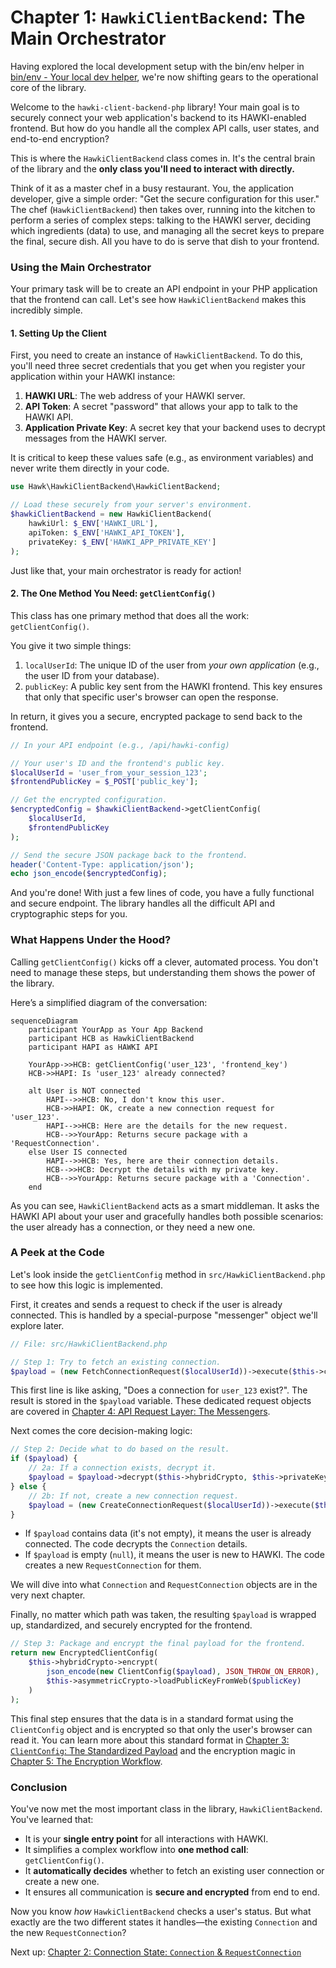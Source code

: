 # Chapter 1: `HawkiClientBackend`: The Main Orchestrator

Having explored the local development setup with the bin/env helper in [bin/env - Your local dev helper](bin-env-your-local-dev-helper-862670637.md), we're now shifting gears to the operational core of the library.

Welcome to the `hawki-client-backend-php` library! Your main goal is to securely connect your web application's backend to its HAWKI-enabled frontend. But how do you handle all the complex API calls, user states, and end-to-end encryption?

This is where the `HawkiClientBackend` class comes in. It's the central brain of the library and the **only class you'll need to interact with directly.**

Think of it as a master chef in a busy restaurant. You, the application developer, give a simple order: "Get the secure configuration for this user." The chef (`HawkiClientBackend`) then takes over, running into the kitchen to perform a series of complex steps: talking to the HAWKI server, deciding which ingredients (data) to use, and managing all the secret keys to prepare the final, secure dish. All you have to do is serve that dish to your frontend.

### Using the Main Orchestrator

Your primary task will be to create an API endpoint in your PHP application that the frontend can call. Let's see how `HawkiClientBackend` makes this incredibly simple.

#### 1. Setting Up the Client

First, you need to create an instance of `HawkiClientBackend`. To do this, you'll need three secret credentials that you get when you register your application within your HAWKI instance:

1.  **HAWKI URL**: The web address of your HAWKI server.
2.  **API Token**: A secret "password" that allows your app to talk to the HAWKI API.
3.  **Application Private Key**: A secret key that your backend uses to decrypt messages from the HAWKI server.

It is critical to keep these values safe (e.g., as environment variables) and never write them directly in your code.

```php
use Hawk\HawkiClientBackend\HawkiClientBackend;

// Load these securely from your server's environment.
$hawkiClientBackend = new HawkiClientBackend(
    hawkiUrl: $_ENV['HAWKI_URL'],
    apiToken: $_ENV['HAWKI_API_TOKEN'],
    privateKey: $_ENV['HAWKI_APP_PRIVATE_KEY']
);
```

Just like that, your main orchestrator is ready for action!

#### 2. The One Method You Need: `getClientConfig()`

This class has one primary method that does all the work: `getClientConfig()`.

You give it two simple things:

1.  `localUserId`: The unique ID of the user from *your own application* (e.g., the user ID from your database).
2.  `publicKey`: A public key sent from the HAWKI frontend. This key ensures that only that specific user's browser can open the response.

In return, it gives you a secure, encrypted package to send back to the frontend.

```php
// In your API endpoint (e.g., /api/hawki-config)

// Your user's ID and the frontend's public key.
$localUserId = 'user_from_your_session_123';
$frontendPublicKey = $_POST['public_key'];

// Get the encrypted configuration.
$encryptedConfig = $hawkiClientBackend->getClientConfig(
    $localUserId,
    $frontendPublicKey
);

// Send the secure JSON package back to the frontend.
header('Content-Type: application/json');
echo json_encode($encryptedConfig);
```

And you're done! With just a few lines of code, you have a fully functional and secure endpoint. The library handles all the difficult API and cryptographic steps for you.

### What Happens Under the Hood?

Calling `getClientConfig()` kicks off a clever, automated process. You don't need to manage these steps, but understanding them shows the power of the library.

Here’s a simplified diagram of the conversation:

```mermaid
sequenceDiagram
    participant YourApp as Your App Backend
    participant HCB as HawkiClientBackend
    participant HAPI as HAWKI API

    YourApp->>HCB: getClientConfig('user_123', 'frontend_key')
    HCB->>HAPI: Is 'user_123' already connected?

    alt User is NOT connected
        HAPI-->>HCB: No, I don't know this user.
        HCB->>HAPI: OK, create a new connection request for 'user_123'.
        HAPI-->>HCB: Here are the details for the new request.
        HCB-->>YourApp: Returns secure package with a 'RequestConnection'.
    else User IS connected
        HAPI-->>HCB: Yes, here are their connection details.
        HCB-->>HCB: Decrypt the details with my private key.
        HCB-->>YourApp: Returns secure package with a 'Connection'.
    end
```

As you can see, `HawkiClientBackend` acts as a smart middleman. It asks the HAWKI API about your user and gracefully handles both possible scenarios: the user already has a connection, or they need a new one.

### A Peek at the Code

Let's look inside the `getClientConfig` method in `src/HawkiClientBackend.php` to see how this logic is implemented.

First, it creates and sends a request to check if the user is already connected. This is handled by a special-purpose "messenger" object we'll explore later.

```php
// File: src/HawkiClientBackend.php

// Step 1: Try to fetch an existing connection.
$payload = (new FetchConnectionRequest($localUserId))->execute($this->client);
```

This first line is like asking, "Does a connection for `user_123` exist?". The result is stored in the `$payload` variable. These dedicated request objects are covered in [Chapter 4: API Request Layer: The Messengers](api-request-layer-the-messengers-80603215.md).

Next comes the core decision-making logic:

```php
// Step 2: Decide what to do based on the result.
if ($payload) {
    // 2a: If a connection exists, decrypt it.
    $payload = $payload->decrypt($this->hybridCrypto, $this->privateKey);
} else {
    // 2b: If not, create a new connection request.
    $payload = (new CreateConnectionRequest($localUserId))->execute($this->client);
}
```

*   If `$payload` contains data (it's not empty), it means the user is already connected. The code decrypts the `Connection` details.
*   If `$payload` is empty (`null`), it means the user is new to HAWKI. The code creates a new `RequestConnection` for them.

We will dive into what `Connection` and `RequestConnection` objects are in the very next chapter.

Finally, no matter which path was taken, the resulting `$payload` is wrapped up, standardized, and securely encrypted for the frontend.

```php
// Step 3: Package and encrypt the final payload for the frontend.
return new EncryptedClientConfig(
    $this->hybridCrypto->encrypt(
        json_encode(new ClientConfig($payload), JSON_THROW_ON_ERROR),
        $this->asymmetricCrypto->loadPublicKeyFromWeb($publicKey)
    )
);
```

This final step ensures that the data is in a standard format using the `ClientConfig` object and is encrypted so that only the user's browser can read it. You can learn more about this standard format in [Chapter 3: `ClientConfig`: The Standardized Payload](clientconfig-the-standardized-payload-335005859.md) and the encryption magic in [Chapter 5: The Encryption Workflow](the-encryption-workflow-262429037.md).

### Conclusion

You've now met the most important class in the library, `HawkiClientBackend`. You've learned that:

*   It is your **single entry point** for all interactions with HAWKI.
*   It simplifies a complex workflow into **one method call**: `getClientConfig()`.
*   It **automatically decides** whether to fetch an existing user connection or create a new one.
*   It ensures all communication is **secure and encrypted** from end to end.

Now you know *how* `HawkiClientBackend` checks a user's status. But what exactly are the two different states it handles—the existing `Connection` and the new `RequestConnection`?

Next up: [Chapter 2: Connection State: `Connection` & `RequestConnection`](connection-state-connection-requestconnection-1400742608.md)

